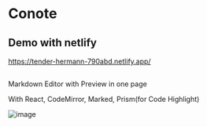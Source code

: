 # Conote

Demo with netlify
-----------------------------------------
https://tender-hermann-790abd.netlify.app/




##

Markdown Editor with Preview in one page


With React, CodeMirror, Marked, Prism(for Code Highlight)



![image](https://user-images.githubusercontent.com/69702813/117829088-63e57300-b2ad-11eb-8738-2d76a39278de.png)
